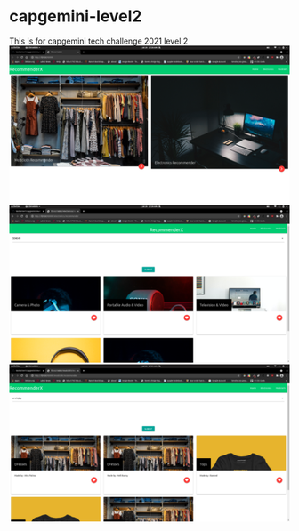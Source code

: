 # capgemini-level2
This is for capgemini tech challenge 2021 level 2
![1c](https://github.com/Yashprime1/capgemini-level2/blob/main/readme/Screenshot%20from%202021-07-20%2000-28-02.png)
![3c](https://github.com/Yashprime1/capgemini-level2/blob/main/readme/Screenshot%20from%202021-07-20%2000-28-18.png)
![4c](https://github.com/Yashprime1/capgemini-level2/blob/main/readme/Screenshot%20from%202021-07-20%2000-29-21.png)
